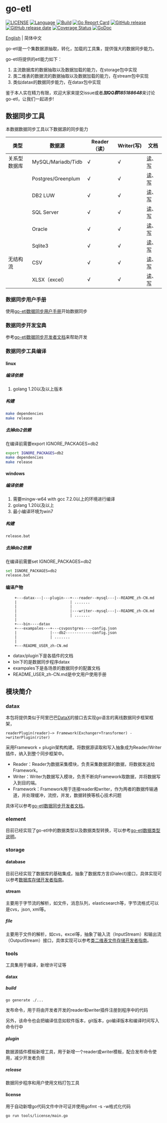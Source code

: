 # go-etl
[![LICENSE][license-img]][license]
[![Language][lang-img]][lang]
[![Build][ci-img]][ci]
[![Go Report Card][report-img]][report]
[![GitHub release][release-img]][release]
[![GitHub release date][release-date-img]][release-date]
[![Coverage Status][cov-img]][cov]
[![GoDoc][doc-img]][doc]

[English](README.md) | 简体中文

go-etl是一个集数据源抽取，转化，加载的工具集，提供强大的数据同步能力。

go-etl将提供的etl能力如下：

1. 主流数据库的数据抽取以及数据加载的能力，在storage包中实现
2. 类二维表的数据流的数据抽取以及数据加载的能力，在stream包中实现
3. 类似datax的数据同步能力，在datax包中实现

鉴于本人实在精力有限，欢迎大家来提交issue或者***加QQ群185188648***来讨论go-etl，让我们一起进步!

## 数据同步工具

本数据数据同步工具以下数据源的同步能力

| 类型         | 数据源             | Reader（读） | Writer(写) | 文档                                                         |
| ------------ | ------------------ | ------------ | ---------- | ------------------------------------------------------------ |
| 关系型数据库 | MySQL/Mariadb/Tidb | √            | √          | [读](datax/plugin/reader/mysql/README_zh-CN.md)、[写](datax/plugin/writer/mysql/README_zh-CN.md) |
|              | Postgres/Greenplum | √            | √          | [读](datax/plugin/reader/postgres/README_zh-CN.md)、[写](datax/plugin/writer/postgres/README_zh-CN.md) |
|              | DB2 LUW            | √            | √          | [读](datax/plugin/reader/db2/README_zh-CN.md)、[写](datax/plugin/writer/db2/README_zh-CN.md) |
|              | SQL Server            | √            | √          | [读](datax/plugin/reader/sqlserver/README_zh-CN.md)、[写](datax/plugin/writer/sqlserver/README_zh-CN.md) |
|              | Oracle            | √            | √          | [读](datax/plugin/reader/oracle/README_zh-CN.md)、[写](datax/plugin/writer/oracle/README_zh-CN.md) |
|              | Sqlite3            | √            | √          | [读](datax/plugin/reader/sqlite3/README.md)、[写](datax/plugin/writer/sqlite3/README.md) |
| 无结构流     | CSV                | √            | √          | [读](datax/plugin/reader/csv/README_zh-CN.md)、[写](datax/plugin/writer/csv/README_zh-CN.md) |
|              | XLSX（excel）      | √            | √          | [读](datax/plugin/reader/xlsx/README_zh-CN.md)、[写](datax/plugin/writer/xlsx/README_zh-CN.md) |

### 数据同步用户手册

使用[go-etl数据同步用户手册](README_USER_zh-CN.md)开始数据同步

### 数据同步开发宝典

参考[go-etl数据同步开发者文档](datax/README_zh-CN.md)来帮助开发

### 数据同步工具编译

#### linux

##### 编译依赖

1. golang 1.20以及以上版本

##### 构建

```bash
make dependencies
make release
```

##### 去掉db2依赖

在编译前需要export IGNORE_PACKAGES=db2 

```bash
export IGNORE_PACKAGES=db2
make dependencies
make release
```

#### windows

##### 编译依赖

1. 需要mingw-w64 with gcc 7.2.0以上的环境进行编译
2. golang 1.20以及以上
3. 最小编译环境为win7 

##### 构建

```bash
release.bat
```

##### 去掉db2依赖

在编译前需要set IGNORE_PACKAGES=db2

```bash
set IGNORE_PACKAGES=db2
release.bat
```


#### 编译产物

```
    +---datax---|---plugin---+---reader--mysql---|--README_zh-CN.md
    |                        | .......
    |                        |
    |                        |---writer--mysql---|--README_zh-CN.md
    |                        | .......
    |
    +---bin----datax
    +---exampales---+---csvpostgres----config.json
    |               |---db2------------config.json
    |               | .......
    |
    +---README_USER_zh-CN.md

```

+ datax/plugin下是各插件的文档
+ bin下的是数据同步程序datax
+ exampales下是各场景的数据同步的配置文档
+ README_USER_zh-CN.md是中文用户使用手册

## 模块简介
### datax

本包将提供类似于阿里巴巴[DataX](https://github.com/alibaba/DataX)的接口去实现go语言的离线数据同步框架框架，

```
readerPlugin(reader)—> Framework(Exchanger+Transformer) ->writerPlugin(riter)  
```

采用Framework + plugin架构构建。将数据源读取和写入抽象成为Reader/Writer插件，纳入到整个同步框架中。

+ Reader：Reader为数据采集模块，负责采集数据源的数据，将数据发送给Framework。 
+ Writer：Writer为数据写入模块，负责不断向Framework取数据，并将数据写入到目的端。
+ Framework：Framework用于连接reader和writer，作为两者的数据传输通道，并处理缓冲，流控，并发，数据转换等核心技术问题

具体可以参考[go-etl数据同步开发者文档](datax/README_zh-CN.md)。

### element

目前已经实现了go-etl中的数据类型以及数据类型转换，可以参考[go-etl数据类型说明](element\README_zh-CN.md)。

### storage

#### database

目前已经实现了数据库的基础集成，抽象了数据库方言(Dialect)接口，具体实现可以参考[数据库存储开发者指南](storage/database/README_zh-CN.md)。

#### stream

主要用于字节流的解析，如文件，消息队列，elasticsearch等，字节流格式可以是cvs，json, xml等。

##### file
主要用于文件的解析，如cvs，excel等，抽象了输入流（InputStream）和输出流（OutputStream）接口，具体实现可以参考[类二维表文件存储开发者指南](storage/stream/file/README_zh-CN.md)。
### tools

工具集用于编译，新增许可证等

#### datax

##### build

```bash
go generate ./...
```
发布命令，用于将由开发者开发的reader和writer插件注册到程序中的代码

另外，该命令也会把编译信息如软件版本，git版本，go编译版本和编译时间写入命令行中

##### plugin

数据源插件模板新增工具，用于新增一个reader或writer模板，配合发布命令使用，减少开发者负担

##### release

数据同步程序和用户使用文档打包工具

#### license

用于自动新增go代码文件中许可证并使用gofmt -s -w格式化代码

```bash
go run tools/license/main.go
```

[lang-img]:https://img.shields.io/badge/Language-Go-blue.svg
[lang]:https://golang.org/
[report-img]:https://goreportcard.com/badge/github.com/Breeze0806/go-etl
[report]:https://goreportcard.com/report/github.com/Breeze0806/go-etl
[doc-img]:https://godoc.org/github.com/Breeze0806/go-etl?status.svg
[doc]:https://godoc.org/github.com/Breeze0806/go-etl
[license-img]: https://img.shields.io/badge/License-Apache%202.0-blue.svg
[license]: https://github.com/Breeze0806/go-etl/blob/main/LICENSE
[ci-img]: https://github.com/Breeze0806/go-etl/actions/workflows/Build.yml/badge.svg
[ci]: https://github.com/Breeze0806/go-etl/actions/workflows/Build.yml
[release-img]: https://img.shields.io/github/tag/Breeze0806/go-etl.svg?label=release
[release]: https://github.com/Breeze0806/go-etl/releases
[release-date-img]: https://img.shields.io/github/release-date/Breeze0806/go-etl.svg
[release-date]: https://github.com/Breeze0806/go-etl/releases
[cov-img]: https://codecov.io/gh/Breeze0806/go-etl/branch/main/graph/badge.svg?token=UGb27Nysga
[cov]: https://codecov.io/gh/Breeze0806/go-etl